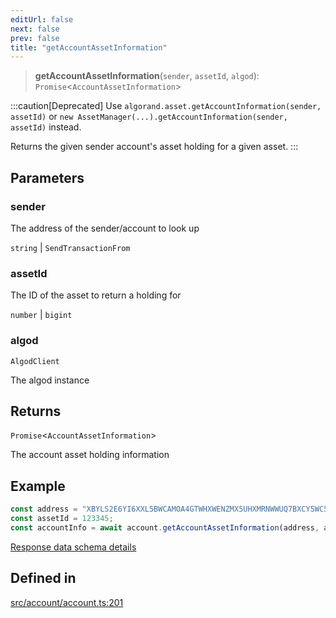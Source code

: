```yaml
---
editUrl: false
next: false
prev: false
title: "getAccountAssetInformation"
---
```


> **getAccountAssetInformation**(`sender`, `assetId`, `algod`): `Promise`\<`AccountAssetInformation`\>

:::caution[Deprecated]
Use `algorand.asset.getAccountInformation(sender, assetId)` or `new AssetManager(...).getAccountInformation(sender, assetId)` instead.

Returns the given sender account's asset holding for a given asset.
:::

## Parameters

### sender

The address of the sender/account to look up

`string` | `SendTransactionFrom`

### assetId

The ID of the asset to return a holding for

`number` | `bigint`

### algod

`AlgodClient`

The algod instance

## Returns

`Promise`\<`AccountAssetInformation`\>

The account asset holding information

## Example

```typescript
const address = "XBYLS2E6YI6XXL5BWCAMOA4GTWHXWENZMX5UHXMRNWWUQ7BXCY5WC5TEPA";
const assetId = 123345;
const accountInfo = await account.getAccountAssetInformation(address, assetId, algod);
```

[Response data schema details](https://developer.algorand.org/docs/rest-apis/algod/#get-v2accountsaddressassetsasset-id)

## Defined in

[src/account/account.ts:201](https://github.com/algorandfoundation/algokit-utils-ts/blob/e57e96ab17213653e656688e8d7251c0107554cf/src/account/account.ts#L201)
